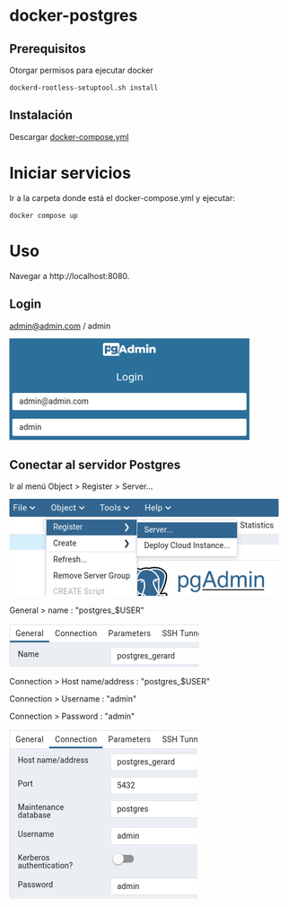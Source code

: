 # docker-postgres

## Prerequisitos
Otorgar permisos para ejecutar docker

```
dockerd-rootless-setuptool.sh install
```
## Instalación

Descargar [docker-compose.yml](https://github.com/benigaslo/docker-postgres/raw/main/docker-compose.yml)

# Iniciar servicios
Ir a la carpeta donde está el docker-compose.yml y ejecutar:

```
docker compose up
```

# Uso

Navegar a http://localhost:8080.

## Login  

admin@admin.com / admin

![](login.png)

## Conectar al servidor Postgres

Ir al menú Object > Register > Server...

![](register1.png)

General > name : "postgres_$USER"

![](register2.png)

Connection > Host name/address : "postgres_$USER"

Connection > Username : "admin"

Connection > Password : "admin"

![](register3.png)
